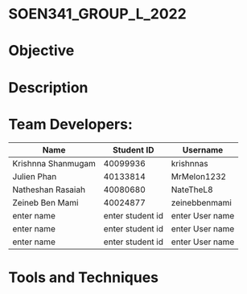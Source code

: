 # SOEN341_GROUP_L_2022

# Objective

# Description

# Team Developers:

 

|     Name     |  Student ID |  Username |
| ---  | ---|  --- |
|   Krishnna Shanmugam   |  40099936  | krishnnas |
|   Julien Phan   |  40133814  |  MrMelon1232   |
|   Natheshan Rasaiah    |  40080680  |  NateTheL8  |
|  Zeineb Ben Mami  |  40024877 |zeinebbenmami |
| enter name   |  enter student id  |enter User name  |
| enter name   | enter student id  | enter User name    |
| enter name   |enter student id  | enter User name  |


# Tools and Techniques



